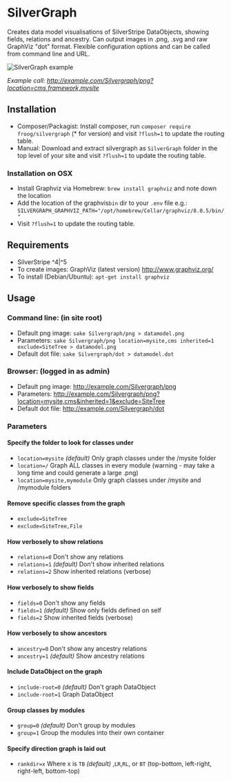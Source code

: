 SilverGraph
===========

Creates data model visualisations of SilverStripe DataObjects, showing fields, relations and ancestry.
Can output images in .png, .svg and raw GraphViz "dot" format.
Flexible configuration options and can be called from command line and URL.

![SilverGraph example](https://raw.github.com/froog/SilverGraph/master/doc/SilverGraph_example__location=cms,framework,mysite.png)

_Example call: http://example.com/Silvergraph/png?location=cms,framework,mysite_

## Installation
* Composer/Packagist: Install composer, run `composer require froog/silvergraph` (* for version) and  visit `?flush=1` to update the routing table.
* Manual: Download and extract silvergraph as `SilverGraph` folder in the top level of your site and visit `?flush=1` to update the routing table.

### Installation on OSX

* Install Graphviz via Homebrew: `brew install graphviz` and note down the location
* Add the location of the graphvis`bin` dir to your `.env` file e.g.:
`SILVERGRAPH_GRAPHVIZ_PATH="/opt/homebrew/Cellar/graphviz/8.0.5/bin/"`
* Visit `?flush=1` to update the routing table.

## Requirements
 * SilverStripe ^4|^5
 * To create images: GraphViz (latest version) http://www.graphviz.org/
 * To install (Debian/Ubuntu): `apt-get install graphviz`

## Usage

### Command line: (in site root)

* Default png image:   `sake Silvergraph/png > datamodel.png`
* Parameters:   `sake Silvergraph/png location=mysite,cms inherited=1 exclude=SiteTree > datamodel.png`
* Default dot file:    `sake Silvergraph/dot > datamodel.dot`

### Browser: (logged in as admin)

* Default png image:   http://example.com/Silvergraph/png
* Parameters:   http://example.com/Silvergraph/png?location=mysite,cms&inherited=1&exclude=SiteTree
* Default dot file: http://example.com/Silvergraph/dot

### Parameters

#### Specify the folder to look for classes under
* `location=mysite` _(default)_   Only graph classes under the /mysite folder
* `location=/`                  Graph ALL classes in every module (warning - may take a long time and could generate a large .png)
* `location=mysite,mymodule`    Only graph classes under /mysite and /mymodule folders

#### Remove specific classes from the graph
* `exclude=SiteTree`
* `exclude=SiteTree,File`

#### How verbosely to show relations
* `relations=0` Don't show any relations
* `relations=1` _(default)_ Don't show inherited relations
* `relations=2`			Show inherited relations (verbose)

#### How verbosely to show fields
* `fields=0` Don't show any fields
* `fields=1` _(default)_ Show only fields defined on self
* `fields=2`			Show inherited fields (verbose)

#### How verbosely to show ancestors
* `ancestry=0` Don't show any ancestry relations
* `ancestry=1` _(default)_ Show ancestry relations

#### Include DataObject on the graph
* `include-root=0` _(default)_   Don't graph DataObject
* `include-root=1`              Graph DataObject

#### Group classes by modules
* `group=0` _(default)_  Don't group by modules
* `group=1`            Group the modules into their own container

#### Specify direction graph is laid out
* `rankdir=x`            	Where x is `TB` _(default)_ ,`LR`,`RL`, or `BT` (top-bottom, left-right, right-left, bottom-top)
